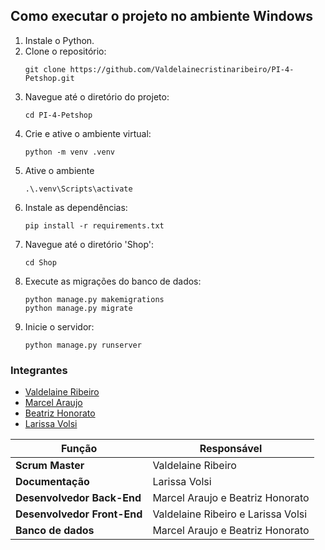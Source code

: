 ## Como executar o projeto no ambiente Windows

1. Instale o Python.
2. Clone o repositório:
    ```
    git clone https://github.com/Valdelainecristinaribeiro/PI-4-Petshop.git
    ```
3. Navegue até o diretório do projeto:
    ```
    cd PI-4-Petshop
    ```
4. Crie e ative o ambiente virtual:
    ```
    python -m venv .venv
    ```
5. Ative o ambiente
    ```
    .\.venv\Scripts\activate
    ```
7. Instale as dependências:
    ```
    pip install -r requirements.txt
    ```
8. Navegue até o diretório 'Shop':
    ```
    cd Shop
    ```
9. Execute as migrações do banco de dados:
    ```
    python manage.py makemigrations
    python manage.py migrate
    ```
10. Inicie o servidor:
    ```
    python manage.py runserver
    ```


### Integrantes
- [Valdelaine Ribeiro](https://github.com/Valdelainecristinaribeiro)
- [Marcel Araujo](https://github.com/araujomarcel)
- [Beatriz Honorato](https://github.com/BeatrizHonorato)
- [Larissa Volsi](https://github.com/Lvolsi)


| Função | Responsável |
| ------ | ------ |
| **Scrum Master** |Valdelaine Ribeiro |
| **Documentação** | Larissa Volsi |
| **Desenvolvedor Back-End** | Marcel Araujo e Beatriz Honorato |
| **Desenvolvedor Front-End** | Valdelaine Ribeiro e Larissa Volsi |
| **Banco de dados** | Marcel Araujo e Beatriz Honorato |

